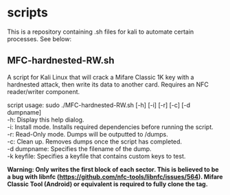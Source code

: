 # scripts

This is a repository containing .sh files for kali to automate certain processes. See below:

## MFC-hardnested-RW.sh
A script for Kali Linux that will crack a Mifare Classic 1K key with a hardnested attack, then write its data to another card.
Requires an NFC reader/writer component.

script usage: sudo ./MFC-hardnested-RW.sh [-h] [-i] [-r] [-c] [-d dumpname] <br>
-h: Display this help dialog. <br>
-i: Install mode. Installs required dependencies before running the script. <br>
-r: Read-Only mode. Dumps  will be outputted to /dumps. <br>
-c: Clean up. Removes dumps once the script has completed. <br>
-d dumpname: Specifies the filename of the dump. <br>
-k keyfile: Specifies a keyfile that contains custom keys to test.

**Warning: Only writes the first block of each sector. This is believed to be a bug with libnfc (https://github.com/nfc-tools/libnfc/issues/564). Mifare Classic Tool (Android) or equivalent is required to fully clone the tag.**
